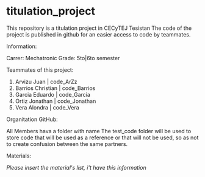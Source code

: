 # titulation_project
 This repository is a titulation project in CECyTEJ Tesistan
 The code of the project is published in github for an easier access to code by teammates.

 Information:

 Carrer: Mechatronic 
 Grade: 5to|6to semester

Teammates of this project:

1. Arvizu Juan | code_ArZz
2. Barrios Christian | code_Barrios
3. Garcia Eduardo | code_Garcia
4. Ortiz Jonathan | code_Jonathan
5. Vera Alondra | code_Vera

Organitation GitHub:

All Members hava a folder with name
The test_code folder will be used to store code that will be used as a reference or that 
will not be used, so as not to create confusion between the same partners.

Materials:

*Please insert the material's list, i't have this information*
